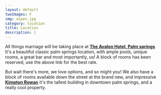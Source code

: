 ```yaml
---
layout: default
twoImages: F
img: aspen.jpg
category: location
title: Location
description: |
---
```



All things marriage will be taking place at **[The Avalon Hotel, Palm springs](http://www.avalon-hotel.com/palm-springs)** It's a beautiful classic palm springs location, with ample pools, unique rooms, a great bar and most importantly, us!  A block of rooms has been reserved,  use the above link for the best rate.  

But wait there's more, we love options, and so might you! We also have a block of rooms available down the street at the brand new, and impressive **[Kimpton Rowan](http://www.rowanpalmsprings.com/)** it's the tallest building in downtown palm springs, and a really cool property.  
